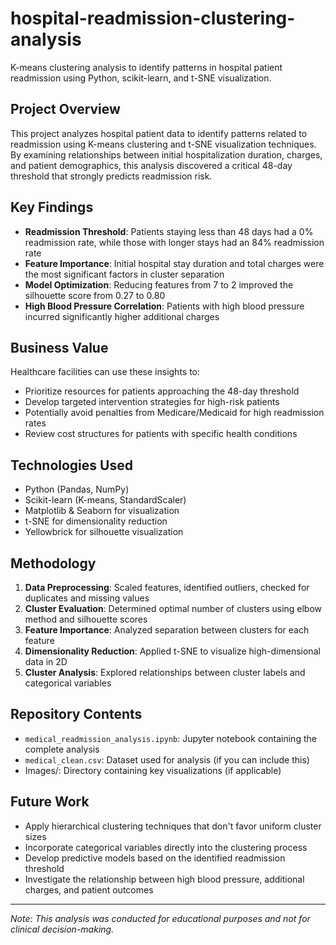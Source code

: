 # hospital-readmission-clustering-analysis
K-means clustering analysis to identify patterns in hospital patient readmission using Python, scikit-learn, and t-SNE visualization.

## Project Overview
This project analyzes hospital patient data to identify patterns related to readmission using K-means clustering and t-SNE visualization techniques. By examining relationships between initial hospitalization duration, charges, and patient demographics, this analysis discovered a critical 48-day threshold that strongly predicts readmission risk.

## Key Findings
- **Readmission Threshold**: Patients staying less than 48 days had a 0% readmission rate, while those with longer stays had an 84% readmission rate
- **Feature Importance**: Initial hospital stay duration and total charges were the most significant factors in cluster separation
- **Model Optimization**: Reducing features from 7 to 2 improved the silhouette score from 0.27 to 0.80
- **High Blood Pressure Correlation**: Patients with high blood pressure incurred significantly higher additional charges

## Business Value
Healthcare facilities can use these insights to:
- Prioritize resources for patients approaching the 48-day threshold 
- Develop targeted intervention strategies for high-risk patients
- Potentially avoid penalties from Medicare/Medicaid for high readmission rates
- Review cost structures for patients with specific health conditions

## Technologies Used
- Python (Pandas, NumPy)
- Scikit-learn (K-means, StandardScaler)
- Matplotlib & Seaborn for visualization
- t-SNE for dimensionality reduction
- Yellowbrick for silhouette visualization

## Methodology
1. **Data Preprocessing**: Scaled features, identified outliers, checked for duplicates and missing values
2. **Cluster Evaluation**: Determined optimal number of clusters using elbow method and silhouette scores
3. **Feature Importance**: Analyzed separation between clusters for each feature
4. **Dimensionality Reduction**: Applied t-SNE to visualize high-dimensional data in 2D
5. **Cluster Analysis**: Explored relationships between cluster labels and categorical variables

## Repository Contents
- `medical_readmission_analysis.ipynb`: Jupyter notebook containing the complete analysis
- `medical_clean.csv`: Dataset used for analysis (if you can include this)
- Images/: Directory containing key visualizations (if applicable)

## Future Work
- Apply hierarchical clustering techniques that don't favor uniform cluster sizes
- Incorporate categorical variables directly into the clustering process
- Develop predictive models based on the identified readmission threshold
- Investigate the relationship between high blood pressure, additional charges, and patient outcomes

---

*Note: This analysis was conducted for educational purposes and not for clinical decision-making.*
